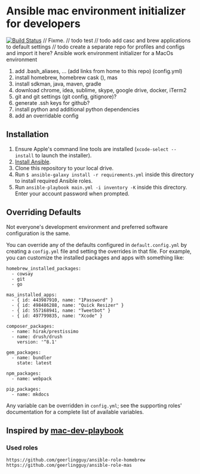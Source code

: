 # Ansible mac environment initializer for developers
[![Build Status](https://travis-ci.org/GlaIZier/mac-dev-environment.svg?branch=master)](https://travis-ci.org/GlaIZier/mac-dev-environment)
// Fixme.
// todo test
// todo add casc and brew applications to default settings
// todo create a separate repo for profiles and configs and import it here?
Ansible work environment initializer for a MacOs environment

1. add .bash_aliases, ... (add links from home to this repo) (config.yml)
2. install homebrew, homebrew cask (), mas
2. install sdkman, java, maven, gradle
3. download chrome, idea, sublime, skype, google drive, docker, iTerm2
4. git and git settings (git config, gitignore)?
5. generate .ssh keys for github?
6. install python and additional python dependencies
8. add an overridable config

## Installation

  1. Ensure Apple's command line tools are installed (`xcode-select --install` to launch the installer).
  2. [Install Ansible](http://docs.ansible.com/intro_installation.html).
  3. Clone this repository to your local drive.
  4. Run `$ ansible-galaxy install -r requirements.yml` inside this directory to install required Ansible roles.
  5. Run `ansible-playbook main.yml -i inventory -K` inside this directory. Enter your account password when prompted.

## Overriding Defaults

Not everyone's development environment and preferred software configuration is the same.

You can override any of the defaults configured in `default.config.yml` by creating a `config.yml` file and setting the overrides in that file. For example, you can customize the installed packages and apps with something like:

    homebrew_installed_packages:
      - cowsay
      - git
      - go
    
    mas_installed_apps:
      - { id: 443987910, name: "1Password" }
      - { id: 498486288, name: "Quick Resizer" }
      - { id: 557168941, name: "Tweetbot" }
      - { id: 497799835, name: "Xcode" }
    
    composer_packages:
      - name: hirak/prestissimo
      - name: drush/drush
        version: '^8.1'
    
    gem_packages:
      - name: bundler
        state: latest
    
    npm_packages:
      - name: webpack
    
    pip_packages:
      - name: mkdocs

Any variable can be overridden in `config.yml`; see the supporting roles' documentation for a complete list of available variables.

## Inspired by [mac-dev-playbook](https://github.com/geerlingguy/mac-dev-playbook) 
### Used roles
```
https://github.com/geerlingguy/ansible-role-homebrew
https://github.com/geerlingguy/ansible-role-mas
```